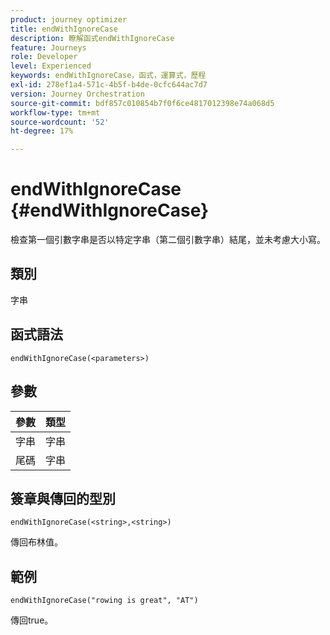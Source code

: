 ```yaml
---
product: journey optimizer
title: endWithIgnoreCase
description: 瞭解函式endWithIgnoreCase
feature: Journeys
role: Developer
level: Experienced
keywords: endWithIgnoreCase，函式，運算式，歷程
exl-id: 278ef1a4-571c-4b5f-b4de-0cfc644ac7d7
version: Journey Orchestration
source-git-commit: bdf857c010854b7f0f6ce4817012398e74a068d5
workflow-type: tm+mt
source-wordcount: '52'
ht-degree: 17%

---
```


# endWithIgnoreCase {#endWithIgnoreCase}

檢查第一個引數字串是否以特定字串（第二個引數字串）結尾，並未考慮大小寫。

## 類別

字串

## 函式語法

`endWithIgnoreCase(<parameters>)`

## 參數

| 參數 | 類型 |
|-----------|------------------|
| 字串 | 字串 |
| 尾碼 | 字串 |

## 簽章與傳回的型別

`endWithIgnoreCase(<string>,<string>)`

傳回布林值。

## 範例

`endWithIgnoreCase("rowing is great", "AT")`

傳回true。
